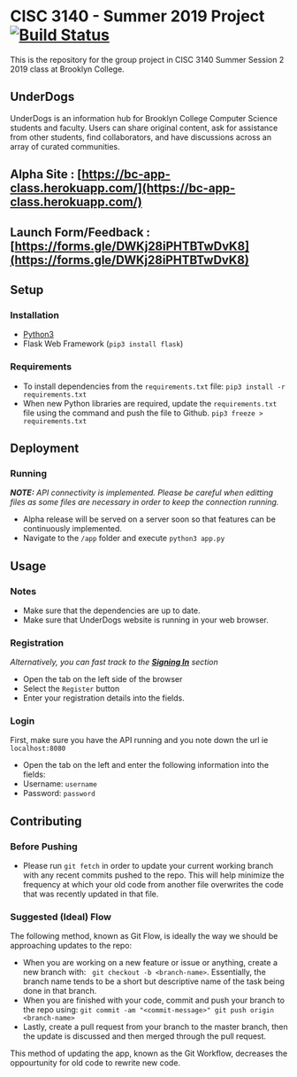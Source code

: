 # CISC 3140 - Summer 2019 Project [![Build Status](https://travis-ci.org/DataMascara/cisc3140-su19-project.svg?branch=master)](https://travis-ci.org/DataMascara/cisc3140-su19-project)
This is the repository for the group project in CISC 3140 Summer Session 2 2019 class at Brooklyn College.

## UnderDogs
UnderDogs is an information hub for Brooklyn College Computer Science students and faculty. Users can share original content, ask for assistance from other students, find collaborators, and have discussions across an array of curated communities.

## Alpha Site : [https://bc-app-class.herokuapp.com/](https://bc-app-class.herokuapp.com/)
## Launch Form/Feedback : [https://forms.gle/DWKj28iPHTBTwDvK8](https://forms.gle/DWKj28iPHTBTwDvK8)
## Setup
### Installation
- [Python3](https://www.python.org/downloads/) 
- Flask Web Framework (`pip3 install flask`)

### Requirements
- To install dependencies from the `requirements.txt` file: 
```pip3 install -r requirements.txt```
- When new Python libraries are required, update the `requirements.txt` file using the command and push the file to Github.
```pip3 freeze > requirements.txt```

## Deployment
### Running
***NOTE:** API connectivity is implemented. Please be careful when editting files as some files are necessary in order to keep the connection running.*

- Alpha release will be served on a server soon so that features can be continuously implemented.
- Navigate to the `/app` folder and execute `python3 app.py`

## Usage
### Notes 
- Make sure that the dependencies are up to date.
- Make sure that UnderDogs website is running in your web browser.

### Registration
*Alternatively, you can fast track to the [**Signing In**](#Login) section*

- Open the tab on the left side of the browser
- Select the `Register` button
- Enter your registration details into the fields.

### Login
First, make sure you have the API running and you note down the url ie `localhost:8080`

- Open the tab on the left and enter the following information into the fields:
- Username: `username`
- Password: `password`

## Contributing
### Before Pushing
- Please run `git fetch` in order to update your current working branch with any recent commits pushed to the repo. This will help minimize the frequency at which your old code from another file overwrites the code that was recently updated in that file.

### Suggested (Ideal) Flow
The following method, known as Git Flow, is ideally the way we should be approaching updates to the repo:
- When you are working on a new feature or issue or anything, create a new branch with: ` git checkout -b <branch-name>`. Essentially, the branch name tends to be a short but descriptive name of the task being done in that branch. 
- When you are finished with your code, commit and push your branch to the repo using: ```git commit -am "<commit-message>"
git push origin <branch-name>```
- Lastly, create a pull request from your branch to the master branch, then the update is discussed and then merged through the pull request.

This method of updating the app, known as the Git Workflow, decreases the oppourtunity for old code to rewrite new code.
